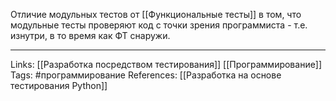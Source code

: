 Отличие модульных тестов от [[Функциональные тесты]] в том, что модульные тесты проверяют код с точки зрения программиста - т.е. изнутри, в то время как ФТ снаружи.  
___
Links: [[Разработка посредством тестирования]] [[Программирование]]
Tags: #программирование 
References: [[Разработка на основе тестирования Python]]